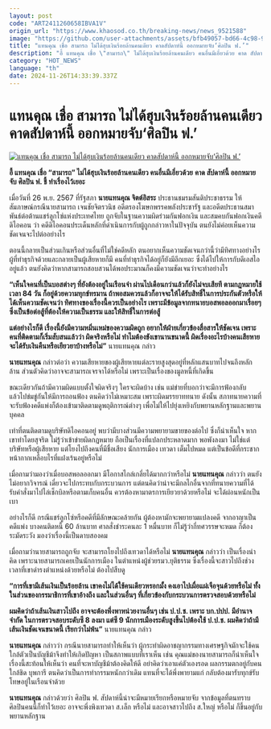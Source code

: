 ```yaml
---
layout: post
code: "ART2411260658IBVA1V"
origin_url: "https://www.khaosod.co.th/breaking-news/news_9521588"
image: "https://github.com/user-attachments/assets/bfb49057-bd66-4c98-9cc3-1c462d7fda1d"
title: "แทนคุณ เชื่อ สามารถ ไม่ได้ฮุบเงินร้อยล้านคนเดียว คาดสัปดาห์นี้ ออกหมายจับ‘ศิลปิน ฟ.’"
description: "อี้ แทนคุณ เชื่อ \"สามารถ\" ไม่ได้ฮุบเงินร้อยล้านคนเดียว คนอื่นมีเอี่ยวด้วย คาด สัปดาห์นี้ ออกหมายจับ ศิลปิน ฟ. ชี้ ทำเรื่องไว้เยอะ"
category: "HOT_NEWS"
language: "th"
date: 2024-11-26T14:33:39.337Z
---
```


# แทนคุณ เชื่อ สามารถ ไม่ได้ฮุบเงินร้อยล้านคนเดียว คาดสัปดาห์นี้ ออกหมายจับ‘ศิลปิน ฟ.’

[![แทนคุณ เชื่อ สามารถ ไม่ได้ฮุบเงินร้อยล้านคนเดียว คาดสัปดาห์นี้ ออกหมายจับ‘ศิลปิน ฟ.’](https://www.khaosod.co.th/wpapp/uploads/2024/11/tkj.jpg "แทนคุณ เชื่อ สามารถ ไม่ได้ฮุบเงินร้อยล้านคนเดียว คาดสัปดาห์นี้ ออกหมายจับ‘ศิลปิน ฟ.’")](https://www.khaosod.co.th/wpapp/uploads/2024/11/tkj.jpg)

**อี้ แทนคุณ เชื่อ “สามารถ” ไม่ได้ฮุบเงินร้อยล้านคนเดียว คนอื่นมีเอี่ยวด้วย** **คาด สัปดาห์นี้ ออกหมายจับ ศิลปิน ฟ. ชี้ ทำเรื่องไว้เยอะ**

เมื่อวันที่ 26 พ.ย. 2567 ที่รัฐสภา **นายแทนคุณ จิตต์อิสระ** ประธานชมรมสันติประชาธรรม ให้สัมภาษณ์กรณีนายสามารถ เจนชัยจิตรวนิช อดีตรองโฆษกพรรคพลังประชารัฐ และอดีตประธานสมาพันธ์ต่อต้านแชร์ลูกโซ่แห่งประเทศไทย ถูกจับในฐานความผิดร่วมกันฟอกเงิน และสมคบกันฟอกเงินคดีดิไอคอน ว่า คดีดิไอคอนประเด็นหลักที่ดำเนินการกับผู้ถูกกล่าวหาในปัจจุบัน ตนยังไม่ค่อยเห็นความชัดเจนจะไปต่ออย่างไร

ตอนนี้กลายเป็นส่วนเกินหรือส่วนอื่นที่ไม่ใช่คดีหลัก ตนอยากเห็นความชัดเจนกว่านี้ว่ามีทิศทางอย่างไร ผู้ที่ทำธุรกิจด้วยและกลายเป็นผู้เสียหายก็มี คนที่ทำธุรกิจได้อยู่ก็ยังมีอีกเยอะ ซึ่งได้ไปให้การกับดีเอสไออยู่แล้ว ตนยังคิดว่าหากสามารถสอบสวนได้พอประมาณก็คงมีความชัดเจนว่าจะทำอย่างไร

**“เห็นใจคนที่เป็นบอสต่างๆ ที่ยังต้องอยู่ในเรือนจำ ผ่านไปเดือนกว่าแล้วก็ยังไม่จบเสียที ตามกฎหมายใช้เวลา 84 วัน ก็อยู่ด้วยความทุกข์ทรมาน ถ้าพอสมควรแล้วก็อาจจะให้ได้รับสิทธิ์ในการประกันตัวหรือให้ได้เห็นความชัดเจนว่า ทิศทางของเรื่องนี้ควรเป็นอย่างไร เพราะมีข้อมูลจากทนายบอสพอลออกมาเรื่อยๆ ซึ่งเป็นข้อต่อสู้ที่ต้องให้ความเป็นธรรม และให้สิทธิ์ในการต่อสู้**

**แต่อย่างไรก็ดี เรื่องนี้ยังมีความหมิ่นเหม่ของความผิดถูก อยากให้ฝ่ายเกี่ยวข้องสื่อสารให้ชัดเจน เพราะคนที่ติดตามก็เริ่มสับสนแล้วว่า ผิดจริงหรือไม่ ทำไมต้องขังเขานานขนาดนี้ ผิดเรื่องอะไรบ้างคนเสียหายจะได้รับเงินคืนหรือเยียวยาบ้างหรือไม่”** นายแทนคุณ กล่าว

**นายแทนคุณ** กล่าวต่อว่า ความเสียหายของผู้เสียหายแต่ละรายสูงสุดอยู่ที่หลักแสนบาทไปจนถึงหลักล้าน ส่วนตัวคิดว่าอาจจะสามารถเจรจาได้หรือไม่ เพราะเป็นเรื่องของมูลหนี้ที่เกิดขึ้น

ขณะเดียวกันถ้ามีความผิดแบบตั้งใจผิดจริงๆ ใครจะผิดบ้าง เช่น แม่ข่ายที่บอกว่าจะมีการฟ้องกลับ แล้วไปข่มขู่กันให้มีการถอนฟ้อง ตนคิดว่าไม่เหมาะสม เพราะผิดมรรยาททนาย ดังนั้น สภาทนายความที่จะรับฟ้องคดีแพ่งก็ต้องเข้ามาติดตามดูพฤติการณ์ต่างๆ เพื่อไม่ให้ไปยุ่งเหยิงกับพยานหลักฐานและพยานบุคคล

เท่าที่ตนติดตามดูบริษัทดิไอคอนอยู่ พบว่ามีบางส่วนมีความพยายามขายของต่อไป ซึ่งก็น่าเห็นใจ หากเขาทำโดยสุจริต ไม่รู้ว่าเข้าข่ายผิดกฎหมาย ถือเป็นเรื่องที่แปลกประหลาดมาก พอพังลงมา ไม่ใช่แต่บริษัทหรือผู้เสียหาย แต่โยงไปถึงคนที่มีชื่อเสียง นักการเมือง เทวดา เต็มไปหมด แต่เป็นข้อดีที่กระชากหน้ากากเหลือบไรที่แฝงเร้นอยู่หรือไม่

เมื่อถามว่ามองว่าเมื่อบอสพอลออกมา มีโอกาสไกล่เกลี่ยได้มากกว่าหรือไม่ **นายแทนคุณ** กล่าวว่า ตนยังไม่อยากวิจารณ์ เดี๋ยวจะไปกระทบกับกระบวนการ แต่ตนคิดว่าน่าจะมีกลไกอื่นจากที่ทนายความที่ได้รับคำสั่งมาไปไล่เช็กบิลหรือตามเก็บคนอื่น ควรต้องหามาตรการเยียวยาด้วยหรือไม่ จะได้ผ่อนหนักเป็นเบา

อย่างไรก็ดี กรณีแชร์ลูกโซ่หรือคดีที่มีลักษณะคล้ายกัน ผู้ต้องหามักจะพยายามแปลงคดี จากอาญาเป็นคดีแพ่ง บางคนติดหนี้ 60 ล้านบาท ศาลสั่งชำระคนละ 1 หมื่นบาท ก็ไม่รู้ว่ากี่ทศวรรษจะหมด ก็ต้องระมัดระวัง มองว่าเรื่องนี้เป็นดาบสองคม

เมื่อถามว่านายสามารถถูกจับ จะสามารถโยงไปถึงเทวดาได้หรือไม่ **นายแทนคุณ** กล่าวว่า เป็นเรื่องน่าคิด เพราะนายสามารถเคยเป็นนักการเมือง ในตำแหน่งผู้ช่วยรมว.ยุติธรรม ซึ่งเรื่องนี้จะสาวไปถึงช่วงเวลาที่เขาดำรงตำแหน่งด้วยหรือไม่ ต้องไปสืบดู

**“การที่เขามีเส้นเงินเป็นร้อยล้าน เขาคงไม่ได้ใช้คนเดียวหรอกมั้ง คงเอาไปเผื่อแผ่เจือจุนด้วยหรือไม่ ทั้งในส่วนของกรรมาธิการที่เขาอ้างถึง และในส่วนอื่นๆ ที่เกี่ยวข้องกับกระบวนการตรวจสอบด้วยหรือไม่**

**ผมคิดว่าถ้าเส้นเงินสาวไปถึง อาจจะต้องพึ่งพาหน่วยงานอื่นๆ เช่น ป.ป.ช. เพราะ บก.ปปป. มีอำนาจจำกัด ในการตรวจสอบระดับซี 8 ลงมา แต่ซี 9 นักการเมืองระดับสูงขึ้นไปต้องใช้ ป.ป.ช. ผมคิดว่าถ้ามีเส้นเงินชัดเจนขนาดนี้ เรียกว่าไม่พ้น”** นายแทนคุณ กล่าว

**นายแทนคุณ** กล่าวว่า กรณีนายสามารถทำให้เห็นว่า ผู้กระทำผิดอาชญากรรมทางเศรษฐกิจมักจะใช้คนใกล้ตัวเป็นบัญชีม้าจึงทำให้เกิดปัญหา เป็นสภาพแบบที่เราเห็น เช่น คุณแม่ของนายสามารถก็น่าเห็นใจ เรื่องนี้สะท้อนให้เห็นว่า คนที่จะหาบัญชีม้าต้องคิดให้ดี อย่าคิดว่าเอาแค่ตัวเองรอด ผลกรรมตกอยู่กับคนใกล้ชิด บุพการี ตนคิดว่าเป็นการทำกรรมหนักกว่าเดิม แทนที่จะได้พึ่งพายามแก่ กลับต้องมารับทุกข์รับโทษอยู่ในเรือนจำด้วย

**นายแทนคุณ** กล่าวด้วยว่า ศิลปิน ฟ. สัปดาห์นี้น่าจะมีหมายเรียกหรือหมายจับ จากข้อมูลที่ตนทราบศิลปินคนนี้ก็ทำไว้เยอะ อาจจะพึ่งพิงเทวดา ส.เล็ก หรือไม่ และอาจสาวไปถึง ส.ใหญ่ หรือไม่ ก็ขึ้นอยู่กับพยานหลักฐาน
